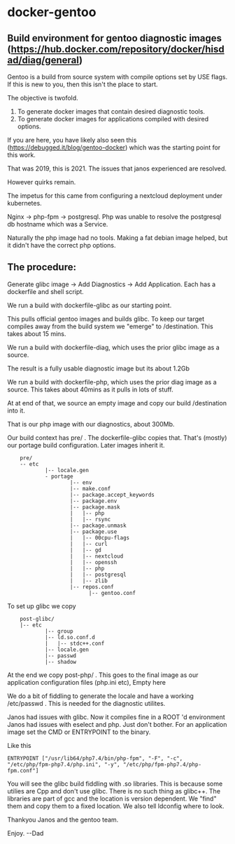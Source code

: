# docker-gentoo
## Build environment for gentoo diagnostic images (https://hub.docker.com/repository/docker/hisdad/diag/general)

Gentoo is a build from source system with compile options set by USE flags. If this is new to you, then this isn't the place to start.


The objective is twofold.
1. To generate docker images that contain desired diagnostic tools.
2. To generate docker images for applications compiled with desired options.

If you are here, you have likely also seen this (https://debugged.it/blog/gentoo-docker)  which was the starting point for this work.

That was 2019, this is 2021. The issues that janos experienced are resolved.

However quirks remain.


The impetus for this came from configuring a nextcloud deployment under kubernetes.

Nginx -> php-fpm -> postgresql.   Php was unable to resolve the postgresql db hostname which was a Service.

Naturally the php image had no tools. Making a fat debian image helped, but it didn't have the correct php options.



## The procedure:

Generate glibc image -> Add Diagnostics -> Add Application.  Each has a dockerfile and shell script.

We run a build with dockerfile-glibc as our starting point.

This pulls official gentoo images and builds glibc. To keep our target compiles away from the build system we "emerge" to /destination.
This takes about 15 mins.

We run a build with dockerfile-diag, which uses the prior glibc image as a source. 

The result is a fully usable diagnostic image but its about 1.2Gb

We run a build with dockerfile-php,  which uses the prior diag image as a source.
This takes about 40mins as it pulls in lots of stuff.

At at end of that, we source an empty image and copy our build /destination into it.

That is our php image with our diagnostics, about 300Mb.

Our build context has  pre/  .  The dockerfile-glibc copies that. That's (mostly) our portage build configuration. Later images inherit it.

		pre/
		-- etc
				|-- locale.gen
				- portage
						|-- env
						|-- make.conf
						|-- package.accept_keywords
						|-- package.env
						|-- package.mask
						|   |-- php
						|   |-- rsync
						|-- package.unmask
						|-- package.use
						|   |-- 00cpu-flags
						|   |-- curl
						|   |-- gd
						|   |-- nextcloud
						|   |-- openssh
						|   |-- php
						|   |-- postgresql
						|   |-- zlib
						|-- repos.conf
							  |-- gentoo.conf


To set up glibc we copy

		post-glibc/
		|-- etc
				|-- group
				|-- ld.so.conf.d
				|   |-- stdc++.conf
				|-- locale.gen
				|-- passwd
				|-- shadow



At the end we copy post-php/ . This goes to the final image as our application configuration files (php.ini  etc), Empty here


We do a bit of fiddling to generate the locale and have a  working /etc/passwd  . This is needed for the diagnostic utilites.

Janos had issues with glibc. Now it compiles fine in a ROOT 'd environment
Janos had issues with eselect and php. Just don't bother. For an application image set the CMD or ENTRYPOINT to the binary.

Like this

`ENTRYPOINT ["/usr/lib64/php7.4/bin/php-fpm", "-F", "-c", "/etc/php/fpm-php7.4/php.ini", "-y", "/etc/php/fpm-php7.4/php-fpm.conf"]`

You will see the glibc build fiddling with  .so libraries. This is because some utilies are Cpp and don't use glibc. There is no such thing as glibc++.
The libraries are part of gcc and the location is version dependent. We "find" them and copy them to a fixed location. We also tell ldconfig where to look.


Thankyou Janos and the gentoo team.

Enjoy.
--Dad